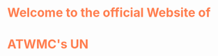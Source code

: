 <h1 style="color:Coral;">Welcome to the official Website of</h1>
<h1><p style="color:Coral;">ATWMC's UN</p></h1>
<style>
    body {
      background-image: url('/theaerex-debug.githubio/Screenshot from 2025-09-07 17-41-02.png/');
      background-repeat: no-repeat;
      background-attachment: fixed;
      background-size: cover;
    }
![ATWMC un meeting room]/docs/assets/Screenshot 2025-09-07 17-41-02.png/
